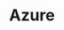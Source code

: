 ---
title: "Azure"
description: "Content that covers topics about Microsoft Azure."
slug: "auzre"
image: "thumbnail-small.png"
---
